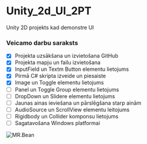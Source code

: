 # Unity_2d_UI_2PT
Unity 2D projekts kad demonstre UI

### Veicamo darbu saraksts
- [x] Projekta uzsākšana un izvietošana GitHub
- [x] Projekta mapju un failu izvietošana
- [x] InputField un Textm Button elementu lietojums
- [x] Pirmā C# skripta izveide un piesaiste
- [x] Image un Toggle elementu lietojums
- [ ] Panel un Toggle Group elementu lietojums
- [ ] DropDown un Slidere elementu lietojums
- [ ] Jaunas ainas ieviešana un pārslēgšana starp ainām
- [ ] AudioSource un ScrollView elementu leitojums
- [ ] Rigidbody un Collider komponsu lietojums
- [ ] Sagatavošana Windows platformai

![MR.Bean](https://i.pinimg.com/originals/bb/20/4c/bb204ca21347be6d8a770f1e62ca93ee.png)
